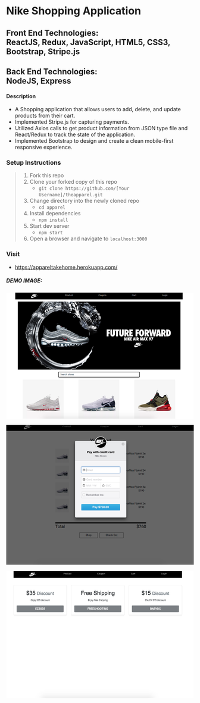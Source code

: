 # Nike Shopping Application

## Front End Technologies:</br>ReactJS, Redux, JavaScript, HTML5, CSS3, Bootstrap, Stripe.js
## Back End Technologies:</br>NodeJS, Express

#### Description

- A Shopping application that allows users to add, delete, and update products from their cart.
- Implemented Stripe.js for capturing payments.
- Utilized Axios calls to get product information from JSON type file and React/Redux to track the state of the application.
- Implemented Bootstrap to design and create a clean mobile-first responsive experience.

### Setup Instructions

> 1. Fork this repo
> 2. Clone your forked copy of this repo
>    - `git clone https://github.com/[Your Username]/theapparel.git`
> 3. Change directory into the newly cloned repo
>    - `cd apparel`
> 4. Install dependencies 
>    - `npm install`
> 5. Start dev server
>    - `npm start`
> 6. Open a browser and navigate to `localhost:3000`

### Visit
- <a href='https://appareltakehome.herokuapp.com/
'>https://appareltakehome.herokuapp.com/
</a>

##### DEMO IMAGE: 
![alt text](/apparel1.png "Main page")

![alt text](/apparel2.png "Payment")

![alt text](/apparel3.png "Coupon")